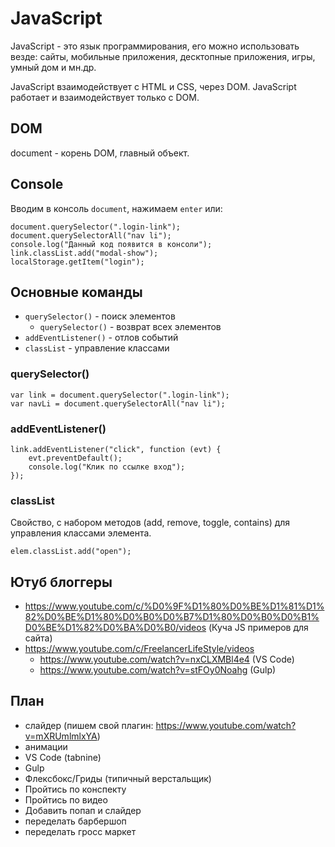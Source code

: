 # JavaScript
JavaScript - это язык программирования, его можно использовать везде: сайты, мобильные приложения, десктопные приложения, игры, умный дом и мн.др.

JavaScript взаимодействует с HTML и CSS, через DOM. JavaScript работает и взаимодействует только с DOM.

## DOM
document - корень DOM, главный объект.

## Console
Вводим в консоль `document`, нажимаем `enter` или:

    document.querySelector(".login-link");
    document.querySelectorAll("nav li");
    console.log("Данный код появится в консоли");
    link.classList.add("modal-show");
    localStorage.getItem("login");

## Основные команды
* `querySelector()` - поиск элементов
    * `querySelector()` - возврат всех элементов
* `addEventListener()` - отлов событий
* `classList` - управление классами

### querySelector()

    var link = document.querySelector(".login-link");
    var navLi = document.querySelectorAll("nav li");

### addEventListener()

    link.addEventListener("click", function (evt) {
        evt.preventDefault();
        console.log("Клик по ссылке вход");
    });

### classList
Свойство, с набором методов (add, remove, toggle, contains) для управления классами элемента.

    elem.classList.add("open");

## Ютуб блоггеры
* https://www.youtube.com/c/%D0%9F%D1%80%D0%BE%D1%81%D1%82%D0%BE%D1%80%D0%B0%D0%B7%D1%80%D0%B0%D0%B1%D0%BE%D1%82%D0%BA%D0%B0/videos (Куча JS примеров для сайта)
* https://www.youtube.com/c/FreelancerLifeStyle/videos
    * https://www.youtube.com/watch?v=nxCLXMBl4e4 (VS Code)
    * https://www.youtube.com/watch?v=stFOy0Noahg (Gulp)

## План
- слайдер (пишем свой плагин: https://www.youtube.com/watch?v=mXRUmlmlxYA)
- анимации
- VS Code (tabnine)
- Gulp
- Флексбокс/Гриды (типичный верстальщик)
- Пройтись по конспекту
- Пройтись по видео
- Добавить попап и слайдер
- переделать барбершоп
- переделать гросс маркет
